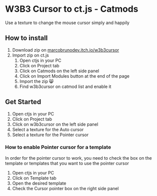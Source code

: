 # W3B3 Cursor to ct.js - Catmods

Use a texture to change the mouse cursor simply and happily

## How to install

1. Download zip on [marcobrunodev.itch.io/w3b3cursor](marcobrunodev.itch.io/w3b3cursor)
2. Import zip on ct.js
   1. Open ctjs in your PC
   2. Click on Project tab
   3. Click on Catmods on the left side panel
   4. Click on Import Modules button at the end of the page
   5. Import the zip 😸
   6. Find w3b3cursor on catmod list and enable it
   
## Get Started

1. Open ctjs in your PC
2. Click on Project tab
3. Click on w3b3cursor on the left side panel
4. Select a texture for the Auto cursor
5. Select a texture for the Pointer cursor

### How to enable Pointer cursor for a template

In order for the pointer cursor to work, you need to check the box on the template or templates that you want to use the pointer cursor

1. Open ctjs in your PC
2. Click on Template tab
3. Open the desired template
4. Check the Cursor pointer box on the right side panel